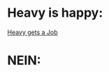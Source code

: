 Heavy is happy:
===============
[Heavy gets a Job](http://www.youtube.com/watch?v=Kt_KpRjgQfg)

NEIN:
==========
